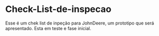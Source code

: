 # Check-List-de-inspecao
Esse é um chek list de inpeção para JohnDeere, um prototipo que será apresentado. Esta em teste e fase inicial.
